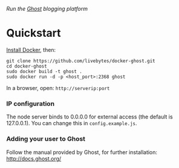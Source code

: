 _Run the [Ghost](https://ghost.org/) blogging platform_

# Quickstart

[Install Docker](https://www.docker.io/gettingstarted/), then:

```Shell
git clone https://github.com/livebytes/docker-ghost.git
cd docker-ghost
sudo docker build -t ghost .
sudo docker run -d -p <host_port>:2368 ghost
```
In a browser, open: `http://serverip:port`

### IP configuration
The node server binds to 0.0.0.0 for external access (the default is 127.0.0.1). You can change this in `config.example.js`.


### Adding your user to Ghost
Follow the manual provided by Ghost, for further installation: http://docs.ghost.org/
